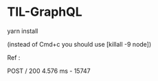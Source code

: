 # TIL-GraphQL

yarn install

(instead of Cmd+c you should use [killall -9 node])


Ref :

POST / 200 4.576 ms - 15747


